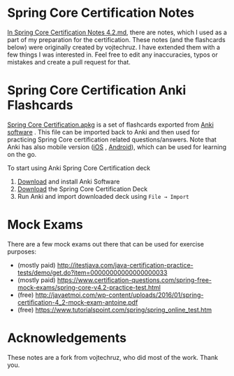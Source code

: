 # Spring Core Certification Notes
[In Spring Core Certification Notes 4.2.md](https://github.com/tbuttler/spring-core-cert-notes-4.2/blob/master/Spring%20Core%20Certification%20Notes%204.2.md), there are notes, which I used as a part of my preparation for the certification. These notes (and the flashcards below) were originally created by vojtechruz. I have extended them with a few things I was interested in. Feel free to edit any inaccuracies, typos or mistakes and create a pull request for that.

# Spring Core Certification Anki Flashcards
[Spring Core Certification.apkg](https://github.com/tbuttler/spring-core-cert-notes-4.2/blob/master/Spring%20Core%20Certification.apkg) is a set of flashcards exported from [Anki software](http://ankisrs.net/) .
This file can be imported back to Anki and then used for practicing Spring Core certification related questions/answers.
Note that Anki has also mobile version ([iOS](https://itunes.apple.com/us/app/ankimobile-flashcards/id373493387?mt=8&ign-mpt=uo%3D4) , [Android](https://play.google.com/store/apps/details?id=com.ichi2.anki)), which can be used for learning on the go.

To start using Anki Spring Core Certification deck

1. [Download](http://ankisrs.net/) and install Anki Software
2. [Download](https://github.com/tbuttler/spring-core-cert-notes-4.2/raw/master/Spring%20Core%20Certification.apkg) the Spring Core Certification Deck
3. Run Anki and import downloaded deck using `File → Import`

# Mock Exams

There are a few mock exams out there that can be used for exercise purposes:

* (mostly paid) http://itestjava.com/java-certification-practice-tests/demo/get.do?item=00000000000000000033 
* (mostly paid) https://www.certification-questions.com/spring-free-mock-exams/spring-core-v4.2-practice-test.html 
* (free) http://javaetmoi.com/wp-content/uploads/2016/01/spring-certification-4_2-mock-exam-antoine.pdf 
* (free) https://www.tutorialspoint.com/spring/spring_online_test.htm 

# Acknowledgements

These notes are a fork from vojtechruz, who did most of the work. Thank you.
